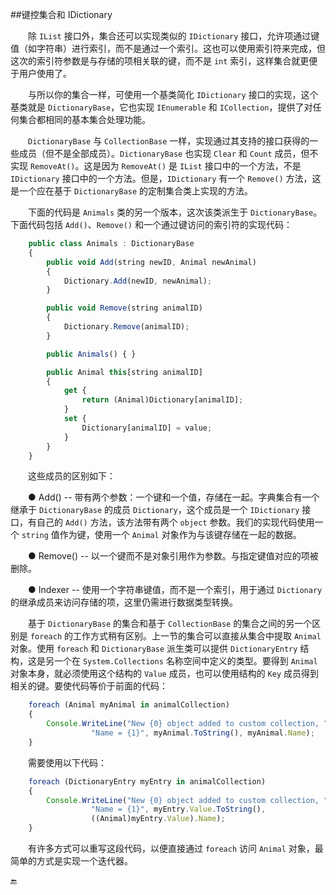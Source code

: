 ##键控集合和 IDictionary

&emsp;&emsp;除 `IList` 接口外，集合还可以实现类似的 `IDictionary` 接口，允许项通过键值（如字符串）进行索引，而不是通过一个索引。这也可以使用索引符来完成，但这次的索引符参数是与存储的项相关联的键，而不是 `int` 索引，这样集合就更便于用户使用了。

&emsp;&emsp;与所以你的集合一样，可使用一个基类简化 `IDictionary` 接口的实现，这个基类就是 `DictionaryBase`，它也实现 `IEnumerable` 和 `ICollection`，提供了对任何集合都相同的基本集合处理功能。

&emsp;&emsp;`DictionaryBase` 与 `CollectionBase` 一样，实现通过其支持的接口获得的一些成员（但不是全部成员）。`DictionaryBase` 也实现 `Clear` 和 `Count` 成员，但不实现 `RemoveAt()`。这是因为 `RemoveAt()` 是 `IList` 接口中的一个方法，不是 `IDictionary` 接口中的一个方法。但是，`IDictionary` 有一个 `Remove()` 方法，这是一个应在基于 `DictionaryBase` 的定制集合类上实现的方法。


&emsp;&emsp;下面的代码是 `Animals` 类的另一个版本，这次该类派生于 `DictionaryBase`。下面代码包括  `Add()`、`Remove()` 和一个通过键访问的索引符的实现代码：

```javascript
	public class Animals : DictionaryBase
	{
		public void Add(string newID, Animal newAnimal)
		{
			Dictionary.Add(newID, newAnimal);
		}

		public void Remove(string animalID)
		{
			Dictionary.Remove(animalID);
		}

		public Animals() { }

		public Animal this[string animalID]
		{
			get {
				return (Animal)Dictionary[animalID];
			}
			set {
				Dictionary[animalID] = value;
			}
		}
	}
```


&emsp;&emsp;这些成员的区别如下：

&emsp;&emsp;● Add() -- 带有两个参数：一个键和一个值，存储在一起。字典集合有一个继承于 `DictionaryBase` 的成员 `Dictionary`，这个成员是一个 `IDictionary` 接口，有自己的 `Add()` 方法，该方法带有两个 `object` 参数。我们的实现代码使用一个 `string` 值作为键，使用一个 `Animal` 对象作为与该键存储在一起的数据。

&emsp;&emsp;● Remove() -- 以一个键而不是对象引用作为参数。与指定键值对应的项被删除。

&emsp;&emsp;● Indexer -- 使用一个字符串键值，而不是一个索引，用于通过 `Dictionary` 的继承成员来访问存储的项，这里仍需进行数据类型转换。


&emsp;&emsp;基于 `DictionaryBase` 的集合和基于 `CollectionBase` 的集合之间的另一个区别是 `foreach` 的工作方式稍有区别。上一节的集合可以直接从集合中提取 `Animal` 对象。使用 `foreach` 和 `DictionaryBase` 派生类可以提供 `DictionaryEntry` 结构，这是另一个在 `System.Collections` 名称空间中定义的类型。要得到 `Animal` 对象本身，就必须使用这个结构的 `Value` 成员，也可以使用结构的 `Key` 成员得到相关的键。要使代码等价于前面的代码：

```javascript
	foreach (Animal myAnimal in animalCollection)
	{
		Console.WriteLine("New {0} object added to custom collection, " + 
				  "Name = {1}", myAnimal.ToString(), myAnimal.Name);
	}
```

&emsp;&emsp;需要使用以下代码：

```javascript
	foreach (DictionaryEntry myEntry in animalCollection)
	{
		Console.WriteLine("New {0} object added to custom collection, " + 
				  "Name = {1}", myEntry.Value.ToString(),
				  ((Animal)myEntry.Value).Name);
	}
```


&emsp;&emsp;有许多方式可以重写这段代码，以便直接通过 `foreach` 访问 `Animal` 对象，最简单的方式是实现一个迭代器。




























🔚